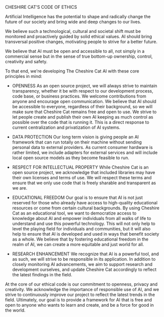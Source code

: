 CHESHIRE CAT’S CODE OF ETHICS

Artificial Intelligence has the potential to shape and radically change the future of our society and bring wide and deep changes to our lives.

We believe such a technological, cultural and societal shift must be monitored and proactively guided by solid ethical values. AI should bring transversal positive changes, motivating people to strive for a better future.

We believe that AI must be open and accessible to all, not simply in a commercial sense but in the sense of true bottom-up ownership, control, creativity and safety.

To that end, we're developing The Cheshire Cat AI with these core principles in mind:

* OPENNESS
As an open source project, we will always strive to maintain transparency, whether it be with respect to our development process, code base, or business practices. We welcome contributions from anyone and encourage open communication. We believe that AI should be accessible to everyone, regardless of their background, so we will make sure that Cheshire Cat remains free and open to use. We strive to let people create and publish their own AI keeping as much control as possible over the code that is running it. This is a direct response to current centralization and privatization of AI systems.

* DATA PROTECTION
Our long term vision is giving people an AI framework that can run totally on their machine without sending personal data to external providers. As current consumer hardware is rather limited, we include adapters for external services and will include local open source models as they become feasible to run.

* RESPECT FOR INTELLECTUAL PROPERTY
While Cheshire Cat is an open source project, we acknowledge that included libraries may have their own licenses and terms of use. We will respect these terms and ensure that we only use code that is freely sharable and transparent as we are.

* EDUCATIONAL FREEDOM
Our goal is to ensure that AI is not just reserved for those who already have access to high-quality educational resources or come from certain cultural backgrounds. By using Cheshire Cat as an educational tool, we want to democratize access to knowledge about AI and empower individuals from all walks of life to understand and use this powerful technology. This will not only help to level the playing field for individuals and communities, but it will also help to ensure that AI is developed and used in ways that benefit society as a whole. We believe that by fostering educational freedom in the realm of AI, we can create a more equitable and just world for all.

* RESEARCH ENHANCEMENT
We recognize that AI is a powerful tool, and as such, we will strive to be responsible in its application. In addition to closely monitoring AI advancements, we aim to support research and development ourselves, and update Cheshire Cat accordingly to reflect the latest findings in the field.


At the core of our ethical code is our commitment to openness, privacy and creativity. We acknowledge the importance of responsible use of AI, and we strive to continuously improve our project to reflect the latest trends in the field. Ultimately, our goal is to provide a framework for AI that is free and open to anyone who wants to learn and create, and be a force for good in the world.
